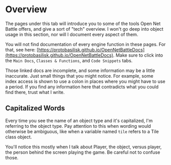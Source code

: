# Overview

The pages under this tab will introduce you to some of the tools Open Net 
Battle offers, and give a sort of "tech" overview. I won't go deep into object
usage in this section, nor will I document every aspect of them. 

You will not find documentation of every engine function in these pages. For that, see here:
[https://protobasilisk.github.io/OpenNetBattleDocs](https://protobasilisk.github.io/OpenNetBattleDocs).
Make sure to click into the `Main Docs`, `Classes & Functions`, and `Code Snippets` tabs.

Those linked docs are incomplete, and some information may be a little inaccurate. Just 
small things that you might notice. For example, some index access is shown to use a colon 
in places where you might have to use a period. If you find any information here that contradicts
what you could find there, trust what I write. 

## Capitalized Words

Every time you see the name of an object type and it's capitalized, I'm referring to the 
object type. Pay attention to this when wording would otherwise be ambiguous, like when 
a variable named `tile` refers to a Tile class object.

You'll notice this mostly when I talk about Player, the object, versus player, the person 
behind the screen playing the game. Be careful not to confuse those.